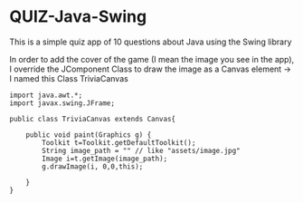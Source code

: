 # QUIZ-Java-Swing
This is a simple quiz app of 10 questions about Java using the Swing library

In order to add the cover of the game (I mean the image you see in the app), I override the JComponent Class to draw the image as a Canvas element -> I named this Class
TriviaCanvas

```
import java.awt.*;
import javax.swing.JFrame;

public class TriviaCanvas extends Canvas{

    public void paint(Graphics g) {
        Toolkit t=Toolkit.getDefaultToolkit();
        String image_path = "" // like "assets/image.jpg"
        Image i=t.getImage(image_path);
        g.drawImage(i, 0,0,this);

    }
}
```

